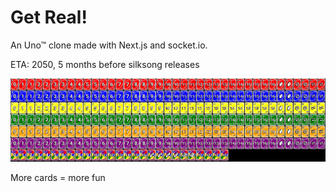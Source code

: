 # Get Real!

An Uno™ clone made with Next.js and socket.io.

ETA: 2050, 5 months before silksong releases

![Cursed deck](./readme-assets/deck.png)

More cards = more fun